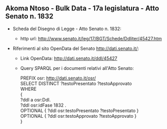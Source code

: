 ## Akoma Ntoso - Bulk Data - 17a legislatura - Atto Senato n. 1832 ##

* Scheda del Disegno di Legge - Atto Senato n. 1832:
	* http url: http://www.senato.it/leg/17/BGT/Schede/Ddliter/45427.htm

* Riferimenti al sito OpenData del Senato http://dati.senato.it/:
	* Link OpenData: http://dati.senato.it/ddl/45427
	* Query SPARQL per i documenti relativi all'Atto Senato:

        PREFIX osr: <http://dati.senato.it/osr/>  
		SELECT DISTINCT ?testoPresentato ?testoApprovato  
		WHERE  
		{  
		    ?ddl a osr:Ddl.  
		    ?ddl osr:idFase 1832 .  
		    OPTIONAL { ?ddl osr:testoPresentato ?testoPresentato }  
		    OPTIONAL { ?ddl osr:testoApprovato ?testoApprovato }  
		}
		